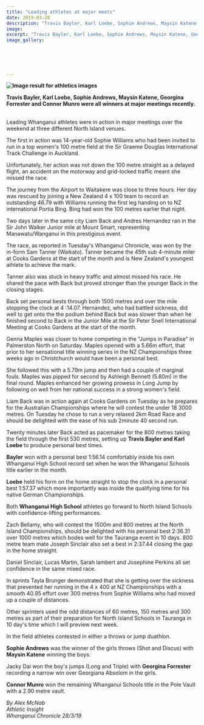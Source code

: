 ```yaml
---
title: "Leading athletes at major meets"
date: 2019-03-28
description: "Travis Bayler, Karl Loebe, Sophie Andrews, Maysin Katene, Georgina Forrester & Connor Munro - winners at major meetings"
image: 
excerpt: "Travis Bayler, Karl Loebe, Sophie Andrews, Maysin Katene, Georgina Forrester & Connor Munro were all winners at major meetings recently."
image_gallery:
    
    
    
    
    
---
```


<p class="element element-paragraph"><strong><img src="https://encrypted-tbn0.gstatic.com/images?q=tbn:ANd9GcRFJK9IQ8TNBoT-VKM8RLc0EegEiVsDaIFPn4MRpPZC6BYsFrT17g" alt="Image result for athletics images" /></strong></p>
<p class="element element-paragraph"><strong>Travis Bayler, Karl Loebe, Sophie Andrews, Maysin Katene, Georgina Forrester and Connor Munro were all winners at major meetings recently.</strong></p>
<p class="element element-paragraph"><br />Leading Whanganui athletes were in action in major meetings over the weekend at three different North Island venues.</p>
<p class="element element-paragraph">The first in action was 14-year-old Sophie Williams who had been invited to run in a top women's 100 metre field at the Sir Graeme Douglas International Track Challenge in Auckland.</p>
<p class="element element-paragraph">Unfortunately, her action was not down the 100 metre straight as a delayed flight, an accident on the motorway and grid-locked traffic meant she missed the race.</p>
<p class="element element-paragraph">The journey from the Airport to Waitakere was close to three hours. Her day was rescued by joining a New Zealand 4 x 100 team to record an outstanding 46.79 with Williams running the first leg handing on to NZ international Portia Bing. Bing had won the 100 metres earlier that night.</p>
<p class="element element-paragraph">Two days later in the same city Liam Back and Andres Hernandez ran in the Sir John Walker Junior mile at Mount Smart, representing Manawatu/Wanganui in this prestigious event.</p>
<p class="element element-paragraph">The race, as reported in Tuesday's Whanganui Chronicle, was won by the in-form Sam Tanner (Waikato). Tanner became the 45th sub 4-minute miler at Cooks Gardens at the start of the month and is New Zealand's youngest athlete to achieve the mark.</p>
<p class="element element-paragraph">Tanner also was stuck in heavy traffic and almost missed his race. He shared the pace with Back but proved stronger than the younger Back in the closing stages.</p>
<p class="element element-paragraph">Back set personal bests through both 1500 metres and over the mile stopping the clock at 4 :14.07. Hernandez, who had battled sickness, did well to get onto the the podium behind Back but was slower than when he finished second to Back in the Junior Mile at the Sir Peter Snell International Meeting at Cooks Gardens at the start of the month.</p>
<p class="element element-paragraph">Genna Maples was closer to home competing in the "Jumps in Paradise" in Palmerston North on Saturday. Maples opened with a 5.66m effort, that prior to her sensational title winning series in the NZ Championships three weeks ago in Christchurch would have been a personal best.</p>
<p class="element element-paragraph">She followed this with a 5.79m jump and then had a couple of marginal fouls. Maples was pipped for second by Ashleigh Bennett (5.80m) in the final round. Maples enhanced her growing prowess in Long Jump by following on well from her national success in a strong women's field.</p>
<p class="element element-paragraph">Liam Back was in action again at Cooks Gardens on Tuesday as he prepares for the Australian Championships where he will contest the under 18 3000 metres. On Tuesday he chose to run a very relaxed 2km Road Race and should be delighted with the ease of his sub 2minute 40 second run.</p>
<p class="element element-paragraph">Twenty minutes later Back acted as pacemaker for the 800 metres taking the field through the first 530 metres, setting up <strong>Travis Bayler and Karl Loebe</strong> to produce personal best times.</p>
<p class="element element-paragraph"><strong>Bayler</strong> won with a personal best 1:56.14 comfortably inside his own Whanganui High School record set when he won the Whanganui Schools title earlier in the month.</p>
<p class="element element-paragraph"><strong>Loebe</strong> held his form on the home straight to stop the clock in a personal best 1:57.37 which more importantly was inside the qualifying time for his native German Championships.</p>
<p class="element element-paragraph">Both <strong>Whanganui High School</strong> athletes go forward to North Island Schools with confidence-lifting performances.</p>
<p class="element element-paragraph">Zach Bellamy, who will contest the 1500m and 800 metres at the North Island Championships, should be delighted with his personal best 2:36.31 over 1000 metres which bodes well for the Tauranga event in 10 days. 800 metre team mate Joseph Sinclair also set a best in 2:37.44 closing the gap in the home straight.</p>
<p class="element element-paragraph">Daniel Sinclair, Lucas Martin, Sarah lambert and Josephine Perkins all set confidence in the same mixed race.</p>
<p class="element element-paragraph">In sprints Tayla Brunger demonstrated that she is getting over the sickness that prevented her running in the 4 x 400 at NZ Championships with a smooth 40.95 effort over 300 metres from Sophie Williams who had moved up a couple of distances.</p>
<p class="element element-paragraph">Other sprinters used the odd distances of 60 metres, 150 metres and 300 metres as part of their preparation for North Island Schools in Tauranga in 10 day's time which I will preview next week.</p>
<p class="element element-paragraph">In the field athletes contested in either a throws or jump duathlon.</p>
<p class="element element-paragraph"><strong>Sophie Andrews</strong> was the winner of the girls throws (Shot and Discus) with <strong>Maysin Katene</strong> winning the boys.</p>
<p class="element element-paragraph">Jacky Dai won the boy's jumps (Long and Triple) with <strong>Georgina Forrester</strong> recording a narrow win over Georgiana Absolom in the girls.</p>
<p class="element element-paragraph"><strong>Connor Munro</strong> won the remaining Whanganui Schools title in the Pole Vault with a 2.90 metre vault.</p>
<p class="element element-paragraph"><em>By Alex McNab</em><br /><em>Athletic Insight</em><br /><em>Whanganui Chronicle 28/3/19</em></p>

